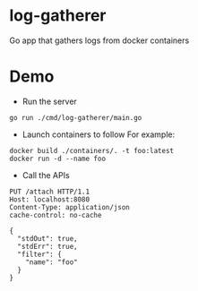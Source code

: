 # log-gatherer
Go app that gathers logs from docker containers

# Demo
- Run the server
```shell script
go run ./cmd/log-gatherer/main.go
```

- Launch containers to follow
For example:
```shell script
docker build ./containers/. -t foo:latest
docker run -d --name foo
```

- Call the APIs
```http request
PUT /attach HTTP/1.1
Host: localhost:8080
Content-Type: application/json
cache-control: no-cache

{
  "stdOut": true,
  "stdErr": true,
  "filter": {
    "name": "foo"
  }
}
```
